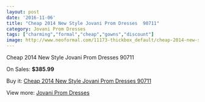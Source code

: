 ```yaml
---
layout: post
date: '2016-11-06'
title: "Cheap 2014 New Style Jovani Prom Dresses  90711"
category: Jovani Prom Dresses
tags: ["charming","formal","cheap","gowns","discount"]
image: http://www.neoformal.com/11173-thickbox_default/cheap-2014-new-style-jovani-prom-dresses-90711.jpg
---
```

Cheap 2014 New Style Jovani Prom Dresses  90711

On Sales: **$385.99**
<a href="https://www.neoformal.com/en/jovani-prom-dresses-2014/3973-cheap-2014-new-style-jovani-prom-dresses-90711.html"><amp-img layout="responsive" width="600" height="600" src="//www.neoformal.com/11173-thickbox_default/cheap-2014-new-style-jovani-prom-dresses-90711.jpg" alt="Cheap 2014 New Style Jovani Prom Dresses  90711 0" /></a>
<a href="https://www.neoformal.com/en/jovani-prom-dresses-2014/3973-cheap-2014-new-style-jovani-prom-dresses-90711.html"><amp-img layout="responsive" width="600" height="600" src="//www.neoformal.com/11174-thickbox_default/cheap-2014-new-style-jovani-prom-dresses-90711.jpg" alt="Cheap 2014 New Style Jovani Prom Dresses  90711 1" /></a>

Buy it: [Cheap 2014 New Style Jovani Prom Dresses  90711](https://www.neoformal.com/en/jovani-prom-dresses-2014/3973-cheap-2014-new-style-jovani-prom-dresses-90711.html "Cheap 2014 New Style Jovani Prom Dresses  90711")

View more: [Jovani Prom Dresses](https://www.neoformal.com/en/53-jovani-prom-dresses-2014 "Jovani Prom Dresses")